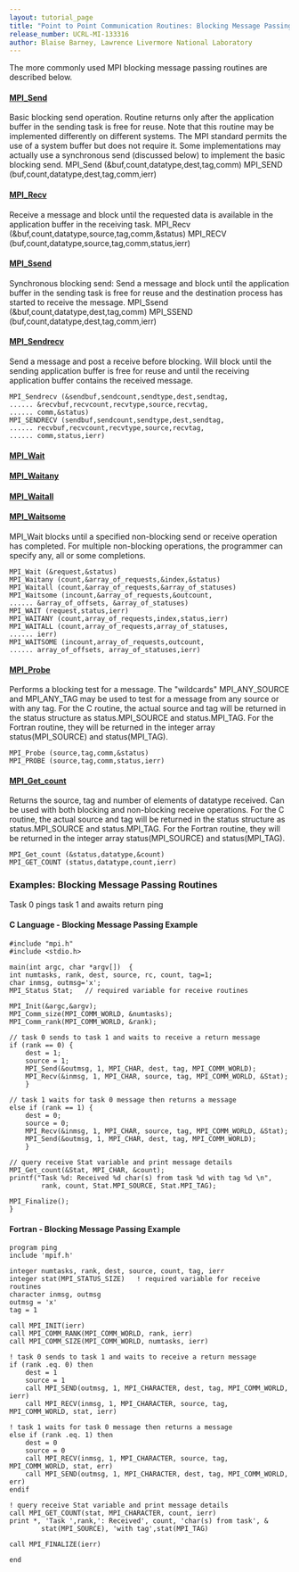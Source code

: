 ```yaml
---
layout: tutorial_page
title: "Point to Point Communication Routines: Blocking Message Passing Routines"
release_number: UCRL-MI-133316
author: Blaise Barney, Lawrence Livermore National Laboratory
---
```


The more commonly used MPI blocking message passing routines are described below.

#### [MPI_Send](blocking/MPI_Send.txt)

Basic blocking send operation. Routine returns only after the application buffer in the sending task is free for reuse. Note that this routine may be implemented differently on different systems. The MPI standard permits the use of a system buffer but does not require it. Some implementations may actually use a synchronous send (discussed below) to implement the basic blocking send.
MPI_Send (&buf,count,datatype,dest,tag,comm)
MPI_SEND (buf,count,datatype,dest,tag,comm,ierr)

#### [MPI_Recv](blocking/MPI_Recv.txt)

Receive a message and block until the requested data is available in the application buffer in the receiving task.
MPI_Recv (&buf,count,datatype,source,tag,comm,&status)
MPI_RECV (buf,count,datatype,source,tag,comm,status,ierr)

#### [MPI_Ssend](blocking/MPI_Ssend.txt)

Synchronous blocking send: Send a message and block until the application buffer in the sending task is free for reuse and the destination process has started to receive the message.
MPI_Ssend (&buf,count,datatype,dest,tag,comm)
MPI_SSEND (buf,count,datatype,dest,tag,comm,ierr)

#### [MPI_Sendrecv](blocking/MPI_Sendrecv.txt)

Send a message and post a receive before blocking. Will block until the sending application buffer is free for reuse and until the receiving application buffer contains the received message.

```
MPI_Sendrecv (&sendbuf,sendcount,sendtype,dest,sendtag,
...... &recvbuf,recvcount,recvtype,source,recvtag,
...... comm,&status)
MPI_SENDRECV (sendbuf,sendcount,sendtype,dest,sendtag,
...... recvbuf,recvcount,recvtype,source,recvtag,
...... comm,status,ierr)
```

#### [MPI_Wait](blocking/MPI_Wait.txt)
#### [MPI_Waitany](blocking/MPI_Waitany.txt)
#### [MPI_Waitall](blocking/MPI_Waitall.txt)
#### [MPI_Waitsome](blocking/MPI_Waitsome.txt)

MPI_Wait blocks until a specified non-blocking send or receive operation has completed. For multiple non-blocking operations, the programmer can specify any, all or some completions.

```
MPI_Wait (&request,&status)
MPI_Waitany (count,&array_of_requests,&index,&status)
MPI_Waitall (count,&array_of_requests,&array_of_statuses)
MPI_Waitsome (incount,&array_of_requests,&outcount,
...... &array_of_offsets, &array_of_statuses)
MPI_WAIT (request,status,ierr)
MPI_WAITANY (count,array_of_requests,index,status,ierr)
MPI_WAITALL (count,array_of_requests,array_of_statuses,
...... ierr)
MPI_WAITSOME (incount,array_of_requests,outcount,
...... array_of_offsets, array_of_statuses,ierr)
```

#### [MPI_Probe](blocking/MPI_Probe.txt)

Performs a blocking test for a message. The "wildcards" MPI_ANY_SOURCE and MPI_ANY_TAG may be used to test for a message from any source or with any tag. For the C routine, the actual source and tag will be returned in the status structure as status.MPI_SOURCE and status.MPI_TAG. For the Fortran routine, they will be returned in the integer array status(MPI_SOURCE) and status(MPI_TAG).

```
MPI_Probe (source,tag,comm,&status)
MPI_PROBE (source,tag,comm,status,ierr)
```

#### [MPI_Get_count](blocking/MPI_Get_count.txt)

Returns the source, tag and number of elements of datatype received. Can be used with both blocking and non-blocking receive operations. For the C routine, the actual source and tag will be returned in the status structure as status.MPI_SOURCE and status.MPI_TAG. For the Fortran routine, they will be returned in the integer array status(MPI_SOURCE) and status(MPI_TAG).

```
MPI_Get_count (&status,datatype,&count)
MPI_GET_COUNT (status,datatype,count,ierr)
```

### Examples: Blocking Message Passing Routines

Task 0 pings task 1 and awaits return ping

#### C Language - Blocking Message Passing Example
```
#include "mpi.h"
#include <stdio.h>

main(int argc, char *argv[])  {
int numtasks, rank, dest, source, rc, count, tag=1;
char inmsg, outmsg='x';
MPI_Status Stat;   // required variable for receive routines

MPI_Init(&argc,&argv);
MPI_Comm_size(MPI_COMM_WORLD, &numtasks);
MPI_Comm_rank(MPI_COMM_WORLD, &rank);

// task 0 sends to task 1 and waits to receive a return message
if (rank == 0) {
    dest = 1;
    source = 1;
    MPI_Send(&outmsg, 1, MPI_CHAR, dest, tag, MPI_COMM_WORLD);
    MPI_Recv(&inmsg, 1, MPI_CHAR, source, tag, MPI_COMM_WORLD, &Stat);
    }

// task 1 waits for task 0 message then returns a message
else if (rank == 1) {
    dest = 0;
    source = 0;
    MPI_Recv(&inmsg, 1, MPI_CHAR, source, tag, MPI_COMM_WORLD, &Stat);
    MPI_Send(&outmsg, 1, MPI_CHAR, dest, tag, MPI_COMM_WORLD);
    }

// query receive Stat variable and print message details
MPI_Get_count(&Stat, MPI_CHAR, &count);
printf("Task %d: Received %d char(s) from task %d with tag %d \n",
        rank, count, Stat.MPI_SOURCE, Stat.MPI_TAG);

MPI_Finalize();
}
```

#### Fortran - Blocking Message Passing Example
```
program ping
include 'mpif.h'

integer numtasks, rank, dest, source, count, tag, ierr
integer stat(MPI_STATUS_SIZE)   ! required variable for receive routines
character inmsg, outmsg
outmsg = 'x'
tag = 1

call MPI_INIT(ierr)
call MPI_COMM_RANK(MPI_COMM_WORLD, rank, ierr)
call MPI_COMM_SIZE(MPI_COMM_WORLD, numtasks, ierr)

! task 0 sends to task 1 and waits to receive a return message
if (rank .eq. 0) then
    dest = 1
    source = 1
    call MPI_SEND(outmsg, 1, MPI_CHARACTER, dest, tag, MPI_COMM_WORLD, ierr)
    call MPI_RECV(inmsg, 1, MPI_CHARACTER, source, tag, MPI_COMM_WORLD, stat, ierr)

! task 1 waits for task 0 message then returns a message
else if (rank .eq. 1) then
    dest = 0
    source = 0
    call MPI_RECV(inmsg, 1, MPI_CHARACTER, source, tag, MPI_COMM_WORLD, stat, err)
    call MPI_SEND(outmsg, 1, MPI_CHARACTER, dest, tag, MPI_COMM_WORLD, err)
endif

! query receive Stat variable and print message details
call MPI_GET_COUNT(stat, MPI_CHARACTER, count, ierr)
print *, 'Task ',rank,': Received', count, 'char(s) from task', &
        stat(MPI_SOURCE), 'with tag',stat(MPI_TAG)

call MPI_FINALIZE(ierr)

end
```
